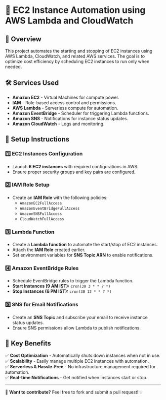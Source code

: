 # 🚀 EC2 Instance Automation using AWS Lambda and CloudWatch

## 📌 Overview
This project automates the starting and stopping of EC2 instances using AWS Lambda, CloudWatch, and related AWS services. The goal is to optimize cost efficiency by scheduling EC2 instances to run only when needed.

## 🛠️ Services Used
- **Amazon EC2** - Virtual Machines for compute power.
- **IAM** - Role-based access control and permissions.
- **AWS Lambda** - Serverless compute for automation.
- **Amazon EventBridge** - Scheduler for triggering Lambda functions.
- **Amazon SNS** - Notifications for instance status updates.
- **Amazon CloudWatch** - Logs and monitoring.

## 🔧 Setup Instructions
### 1️⃣ EC2 Instances Configuration
- Launch **6 EC2 instances** with required configurations in AWS.
- Ensure proper security groups and key pairs are configured.

### 2️⃣ IAM Role Setup
- Create an **IAM Role** with the following policies:
  - `AmazonEC2FullAccess`
  - `AmazonEventBridgeFullAccess`
  - `AmazonSNSFullAccess`
  - `CloudWatchFullAccess`

### 3️⃣ Lambda Function
- Create a **Lambda function** to automate the start/stop of EC2 instances.
- Attach the **IAM Role** created earlier.
- Set environment variables for **SNS Topic ARN** to enable notifications.

### 4️⃣ Amazon EventBridge Rules
- Schedule EventBridge rules to trigger the Lambda function.
- **Start Instances (9 AM IST):** `cron(30 3 * * ? *)`
- **Stop Instances (6 PM IST):** `cron(30 12 * * ? *)`

### 5️⃣ SNS for Email Notifications
- Create an **SNS Topic** and subscribe your email to receive instance status updates.
- Ensure SNS permissions allow Lambda to publish notifications.

## 📌 Key Benefits
✅ **Cost Optimization** - Automatically shuts down instances when not in use.  
✅ **Scalability** - Easily manage multiple EC2 instances with automation.  
✅ **Serverless & Hassle-Free** - No infrastructure management required for automation.  
✅ **Real-time Notifications** - Get notified when instances start or stop.  

---

🎯 **Want to contribute?** Feel free to fork and submit a pull request! 💡
